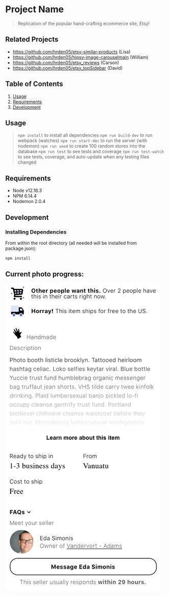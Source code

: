 # Project Name

> Replication of the popular hand-crafting ecommerce site, Etsy!

## Related Projects

  - https://github.com/hrden05/etsy-similar-products (Lisa)
  - https://github.com/hrden05/hipsy-image-carouselmain (William)
  - https://github.com/hrden05/etsy_reviews (Carson)
  - https://github.com/hrden05/etsy_topSidebar (David)


## Table of Contents

1. [Usage](#Usage)
1. [Requirements](#requirements)
1. [Development](#development)

## Usage

> `npm install` to install all dependencies
> `npm run build-dev` to run webpack (watches)
> `npm run start-dec` to run the server (with nodemon)
> `npm run seed` to create 100 random stores into the database
> `npm run test` to see tests and coverage
> `npm run test-watch` to see tests, coverage, and auto-update when any testing files changed

## Requirements

<!-- An `nvmrc` file is included if using [nvm](https://github.com/creationix/nvm). -->
- Node v12.16.3
- NPM 6.14.4
- Nodemon 2.0.4

## Development

### Installing Dependencies

From within the root directory (all needed will be installed from package.json):

```sh
npm install
```

## Current photo progress:

![Image of client side](public/sample.png)

